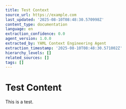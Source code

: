 ```yaml
---
title: Test Context
source_url: https://example.com
last_updated: '2025-08-10T08:48:30.570998Z'
content_type: documentation
language: en
extraction_confidence: 0.0
agent_version: 1.0.0
extracted_by: YAML Context Engineering Agent
extraction_timestamp: '2025-08-10T08:48:30.571002Z'
hierarchy_levels: []
related_sources: []
tags: []
---
```


# Test Content

This is a test.